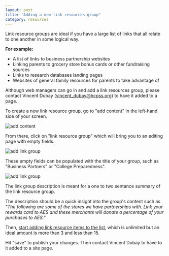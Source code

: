 ```yaml
---
layout: post
title: "Adding a new link resources group"
category: resources
---
```


Link resource groups are ideal if you have a large list of links that all relate to one another in some logical way. 

**For example:**

- A list of links to business partnership websites
- Linking parents to grocery store bonus cards or other fundraising sources
- Links to research databases landing pages
- Websites of general family resources for parents to take advantage of

Although web managers can go in and add a link resources group, please contact Vincent Dubay (<a href="mailto:vincent_dubay@hcpss.org">vincent_dubay@hcpss.org</a>) to have it added to a page.

To create a new link resource group, go to "add content" in the left-hand side of your screen.

![add content](/schoolsites-help/images/resources/add-content.png)

From there, click on "link resource group" which will bring you to an editing page with empty fields.

![add link group](/schoolsites-help/images/resources/link-group-add.png)

These empty fields can be populated with the title of your group, such as "Business Partners" or "College Preparedness".

![add link group](/schoolsites-help/images/resources/link-group-add-field.png)

The link group description is meant for a one to two sentance summary of the link resource group. 

The description should be a quick insight into the group's content such as *"The following are some of the stores we have partnerships with. Link your rewards card to AES and these merchants will donate a percentage of your purchases to AES."*

Then, [start adding link resource items to the list](/schoolsites-help/resources/2016/12/14/link-resources-item/), which is unlimited but an ideal amount is more than 3 and less than 15.

Hit "save" to publish your changes. Then contact Vincent Dubay to have to it added to a site page.
